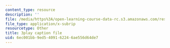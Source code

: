 ```yaml
---
content_type: resource
description: ''
file: /media/https%3A/open-learning-course-data-rc.s3.amazonaws.com/res-6-012-introduction-to-probability-spring-2018/6ec001bb9ed5409162246ae556d64de7_2_KBeHiUDiY.srt
file_type: application/x-subrip
resourcetype: Other
title: 3play caption file
uid: 6ec001bb-9ed5-4091-6224-6ae556d64de7
---
```

